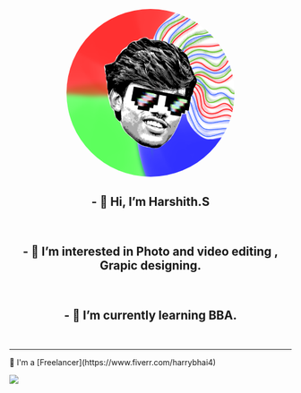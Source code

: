 <p align="center">
  <a href=""><img height="300" width="300" style="border-radius:100%" src="/mylogo.png" ></a>

<p align="center"> 
<h2 align="center">- 👋 Hi, I’m Harshith.S</h2><br>
<h2 align="center">- 👀 I’m interested in Photo and video editing , Grapic designing.</h2><br>
<h2 align="center">- 🌱 I’m currently learning BBA.</h2><br>
</p>

</p>

---

<P>
💼 I'm a [Freelancer](https://www.fiverr.com/harrybhai4)
  </p> <a><img src=to get my services , check my profile [CLICK HERE](https://www.fiverr.com/harrybhai4) 
- 🎨 I also create NFT's , Here's my profile [CLICK HERE](https://opensea.io/HarryCharan)
- 🤑 Buy my NFT collection - [Girls on Canvas](https://opensea.io/collection/goc-by-harry)
<!---
HarryC44/HarryC44 is a ✨ special ✨ repository because its `README.md` (this file) appears on your GitHub profile.
You can click the Preview link to take a look at your changes.
--->
